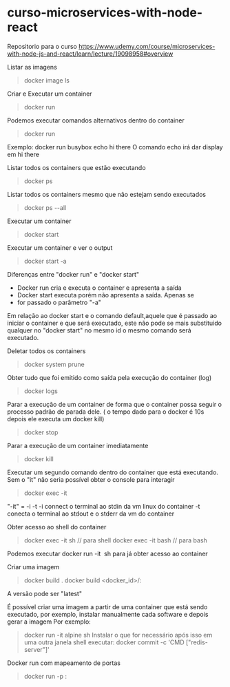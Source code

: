 # curso-microservices-with-node-react
Repositorio para o curso https://www.udemy.com/course/microservices-with-node-js-and-react/learn/lecture/19098958#overview

Listar as imagens
> docker image ls

Criar e Executar um container
> docker run <nome da imagem>

Podemos executar comandos alternativos dentro do container
> docker run <nome da image> <comandos>

Exemplo: docker run busybox echo hi there
O comando echo irá dar display em hi there

Listar todos os containers que estão executando
>docker ps

Listar todos os containers mesmo que não estejam sendo executados
> docker ps --all

Executar um container
>docker start <id>

Executar um container e ver o output
> docker start -a <id>

Diferenças entre "docker run" e "docker start"
- Docker run cria e executa o container e apresenta a saída
- Docker start executa porém não apresenta a saída. Apenas se
- for passado o parâmetro "-a"

Em relação ao docker start e o comando default,aquele que é passado ao iniciar o container e que será executado, este não pode se mais substituido qualquer no "docker start" no mesmo id o mesmo comando será executado.

Deletar todos os containers
> docker system prune

Obter tudo que foi emitido como saída pela execução do container (log)
> docker logs <id>

Parar a execução de um container de forma que o container possa seguir o processo padrão de parada dele. ( o tempo dado para o docker é 10s depois ele executa um docker kill)
> docker stop <id>

Parar a execução de um container imediatamente
> docker kill <id>

Executar um segundo comando dentro do container que está executando. Sem o "it" não seria possível obter o console para interagir
> docker exec -it <id> <comando>

"-it" = -i -t 
-i connect o terminal ao stdin da vm linux do container
-t conecta o terminal ao stdout e o stderr da vm do container

Obter acesso ao shell do container
> docker exec -it <id> sh      // para shell
> docker exec -it <id> bash    // para bash

Podemos executar docker run -it <image name> sh para já obter acesso ao container

Criar uma imagem
> docker build .
> docker build <docker_id>/<nome por exemplo redis>:<version>

A versão pode ser "latest"

É possível criar uma imagem a partir de uma container que está sendo executado, por exemplo, instalar manualmente cada software e depois gerar a imagem
Por exemplo:
> docker run -it alpine sh
Instalar o que for necessário após isso em uma outra janela shell executar:
> docker commit -c 'CMD ["redis-server"]' <id do container>

Docker run com mapeamento de portas
>docker run -p <porta do request>:<porta dentro do container> <image name ou id>

